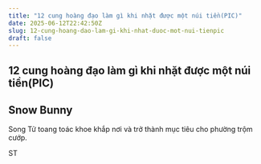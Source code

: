 ```yaml
---
title: "12 cung hoàng đạo làm gì khi nhặt được một núi tiền(PIC)"
date: 2025-06-12T22:42:50Z
slug: 12-cung-hoang-dao-lam-gi-khi-nhat-duoc-mot-nui-tienpic
draft: false
---
```


## 12 cung hoàng đạo làm gì khi nhặt được một núi tiền(PIC)

## Snow Bunny

Song Tử toang toác khoe khắp nơi và trở thành mục tiêu cho phường trộm cướp.












ST